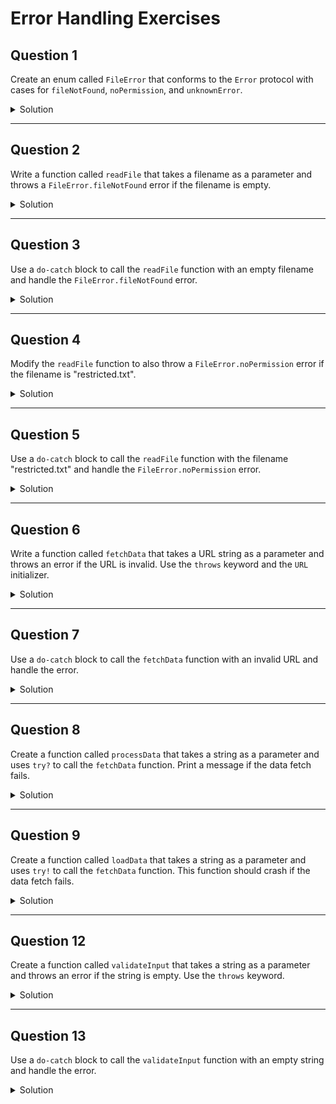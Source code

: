 # Error Handling Exercises

## Question 1

Create an enum called `FileError` that conforms to the `Error` protocol with cases for `fileNotFound`, `noPermission`, and `unknownError`.

<details>
<summary>Solution</summary>

```swift
enum FileError: Error {
  case fileNotFound
  case noPermission
  case unknownError
}
```

</details>

***

## Question 2

Write a function called `readFile` that takes a filename as a parameter and throws a `FileError.fileNotFound` error if the filename is empty.

<details>
<summary>Solution</summary>

```swift
func readFile(filename: String) throws {
  if filename.isEmpty {
    throw FileError.fileNotFound
  }
  print("Reading file \(filename).")
}
```

</details>

***

## Question 3

Use a `do-catch` block to call the `readFile` function with an empty filename and handle the `FileError.fileNotFound` error.

<details>
<summary>Solution</summary>

```swift
do {
  try readFile(filename: "")
} catch FileError.fileNotFound {
  print("File not found.")
} catch {
  print("An unknown error occurred.")
}
```

</details>

***

## Question 4

Modify the `readFile` function to also throw a `FileError.noPermission` error if the filename is "restricted.txt".

<details>
<summary>Solution</summary>

```swift
func readFile(filename: String) throws {
  if filename.isEmpty {
    throw FileError.fileNotFound
  } else if filename == "restricted.txt" {
    throw FileError.noPermission
  }
  print("Reading file \(filename).")
}
```

</details>

***

## Question 5

Use a `do-catch` block to call the `readFile` function with the filename "restricted.txt" and handle the `FileError.noPermission` error.

<details>
<summary>Solution</summary>

```swift
do {
  try readFile(filename: "restricted.txt")
} catch FileError.noPermission {
  print("No permission to read the file.")
} catch {
  print("An unknown error occurred.")
}
```

</details>

***

## Question 6

Write a function called `fetchData` that takes a URL string as a parameter and throws an error if the URL is invalid. Use the `throws` keyword and the `URL` initializer.

<details>
<summary>Solution</summary>

```swift
func fetchData(from urlString: String) throws {
  guard let url = URL(string: urlString) else {
    throw URLError(.badURL)
  }
  print("Fetching data from \(url).")
}
```

</details>

***

## Question 7

Use a `do-catch` block to call the `fetchData` function with an invalid URL and handle the error.

<details>
<summary>Solution</summary>

```swift
do {
  try fetchData(from: "invalid-url")
} catch {
  print("Failed to fetch data: \(error).")
}
```

</details>

***

## Question 8

Create a function called `processData` that takes a string as a parameter and uses `try?` to call the `fetchData` function. Print a message if the data fetch fails.

<details>
<summary>Solution</summary>

```swift
func processData(urlString: String) {
  if let _ = try? fetchData(from: urlString) {
    print("Data fetched successfully.")
  } else {
    print("Failed to fetch data.")
  }
}
```

</details>

***

## Question 9

Create a function called `loadData` that takes a string as a parameter and uses `try!` to call the `fetchData` function. This function should crash if the data fetch fails.

<details>
<summary>Solution</summary>

```swift
func loadData(urlString: String) {
  try! fetchData(from: urlString)
  print("Data loaded successfully.")
}
```

</details>

***

## Question 12

Create a function called `validateInput` that takes a string as a parameter and throws an error if the string is empty. Use the `throws` keyword.

<details>
<summary>Solution</summary>

```swift
func validateInput(input: String) throws {
  if input.isEmpty {
    throw URLError(.badURL)
  }
  print("Input is valid.")
}
```

</details>

***

## Question 13

Use a `do-catch` block to call the `validateInput` function with an empty string and handle the error.

<details>
<summary>Solution</summary>

```swift
do {
  try validateInput(input: "")
} catch {
  print("Invalid input: \(error).")
}
```

</details>